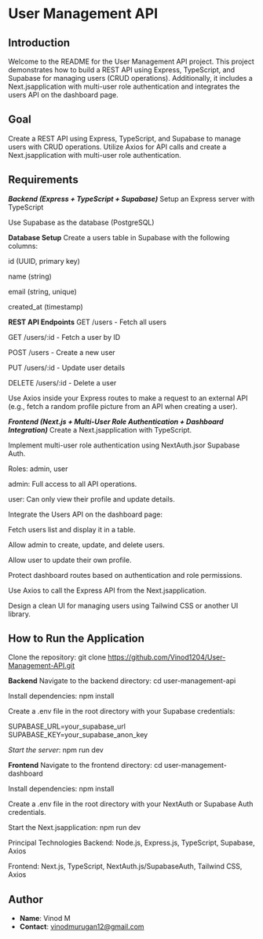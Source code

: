 # User Management API
## Introduction
Welcome to the README for the User Management API project. This project demonstrates how to build a REST API using Express, TypeScript, and Supabase for managing users (CRUD operations). Additionally, it includes a Next.jsapplication with multi-user role authentication and integrates the users API on the dashboard page.

## Goal
Create a REST API using Express, TypeScript, and Supabase to manage users with CRUD operations. Utilize Axios for API calls and create a Next.jsapplication with multi-user role authentication.



## Requirements
***Backend (Express + TypeScript + Supabase)***
Setup an Express server with TypeScript

Use Supabase as the database (PostgreSQL)

**Database Setup**
Create a users table in Supabase with the following columns:

id (UUID, primary key)

name (string)

email (string, unique)

created_at (timestamp)

**REST API Endpoints**
GET /users - Fetch all users

GET /users/:id - Fetch a user by ID

POST /users - Create a new user

PUT /users/:id - Update user details

DELETE /users/:id - Delete a user


Use Axios inside your Express routes to make a request to an external API (e.g., fetch a random profile picture from an API when creating a user).

***Frontend (Next.js + Multi-User Role Authentication + Dashboard Integration)***
Create a Next.jsapplication with TypeScript.

Implement multi-user role authentication using NextAuth.jsor Supabase Auth.

Roles: admin, user

admin: Full access to all API operations.

user: Can only view their profile and update details.

Integrate the Users API on the dashboard page:

Fetch users list and display it in a table.

Allow admin to create, update, and delete users.

Allow user to update their own profile.

Protect dashboard routes based on authentication and role permissions.

Use Axios to call the Express API from the Next.jsapplication.

Design a clean UI for managing users using Tailwind CSS or another UI library.

## How to Run the Application

Clone the repository: git clone https://github.com/Vinod1204/User-Management-API.git

**Backend**
Navigate to the backend directory: cd user-management-api

Install dependencies: npm install

Create a .env file in the root directory with your Supabase credentials:

SUPABASE_URL=your_supabase_url
SUPABASE_KEY=your_supabase_anon_key

*Start the server*: npm run dev

**Frontend**
Navigate to the frontend directory: cd user-management-dashboard

Install dependencies: npm install

Create a .env file in the root directory with your NextAuth or Supabase Auth credentials.

Start the Next.jsapplication: npm run dev

Principal Technologies
Backend: Node.js, Express.js, TypeScript, Supabase, Axios

Frontend: Next.js, TypeScript, NextAuth.js/SupabaseAuth, Tailwind CSS, Axios


## Author
- **Name**: Vinod M
- **Contact**: vinodmurugan12@gmail.com
